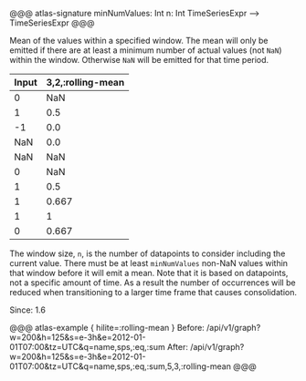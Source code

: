 @@@ atlas-signature
minNumValues: Int
n: Int
TimeSeriesExpr
-->
TimeSeriesExpr
@@@

Mean of the values within a specified window. The mean will only be emitted
if there are at least a minimum number of actual values (not `NaN`) within
the window. Otherwise `NaN` will be emitted for that time period.

Input | 3,2,:rolling-mean   |
-------|---------------------|
0     | NaN                 |
1     | 0.5                 |
-1    | 0.0                 |
NaN   | 0.0                 |
NaN   | NaN                 |
0     | NaN                 |
1     | 0.5                 |
1     | 0.667               |
1     | 1                   |
0     | 0.667               |

The window size, `n`, is the number of datapoints to consider including the current
value. There must be at least `minNumValues` non-NaN values within that window before
it will emit a mean. Note that it is based on datapoints, not a specific amount of time.
As a result the number of occurrences will be reduced when transitioning to a larger time
frame that causes consolidation.

Since: 1.6

@@@ atlas-example { hilite=:rolling-mean }
Before: /api/v1/graph?w=200&h=125&s=e-3h&e=2012-01-01T07:00&tz=UTC&q=name,sps,:eq,:sum
After: /api/v1/graph?w=200&h=125&s=e-3h&e=2012-01-01T07:00&tz=UTC&q=name,sps,:eq,:sum,5,3,:rolling-mean
@@@
